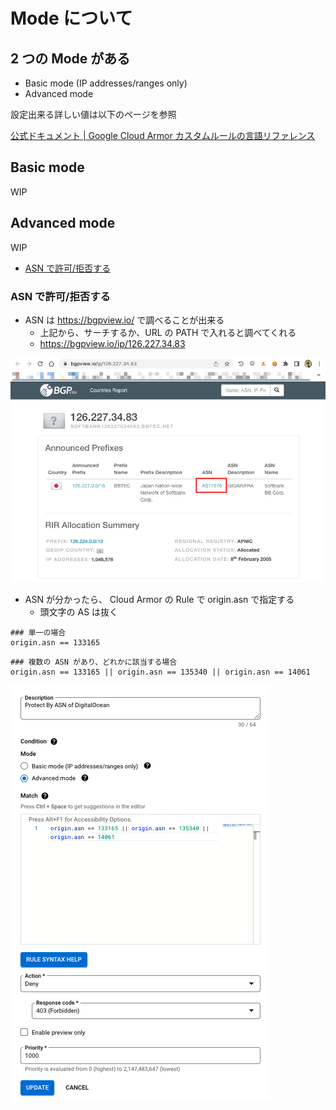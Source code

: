 # Mode について

## 2 つの Mode がある

+ Basic mode (IP addresses/ranges only)
+ Advanced mode

設定出来る詳しい値は以下のページを参照

[公式ドキュメント | Google Cloud Armor カスタムルールの言語リファレンス](https://cloud.google.com/armor/docs/rules-language-reference)

## Basic mode

WIP

## Advanced mode

WIP

+ [ASN で許可/拒否する](./README.md#asn-で許可拒否する)

### ASN で許可/拒否する

+ ASN は https://bgpview.io/ で調べることが出来る
  + 上記から、サーチするか、URL の PATH で入れると調べてくれる
  + https://bgpview.io/ip/126.227.34.83

![](./asn-01.png)

+ ASN が分かったら、 Cloud Armor の Rule で origin.asn で指定する
  + 頭文字の AS は抜く

```
### 単一の場合
origin.asn == 133165
```
```
### 複数の ASN があり、どれかに該当する場合
origin.asn == 133165 || origin.asn == 135340 || origin.asn == 14061
```

![](./asn-02.png)
